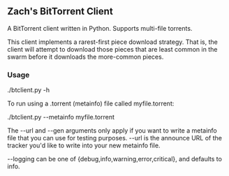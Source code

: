 ## Zach's BitTorrent Client

A BitTorrent client written in Python. Supports multi-file torrents.

This client implements a rarest-first piece download strategy. That is, the client will attempt to download those pieces that are least common in the swarm before it downloads the more-common pieces.

### Usage

./btclient.py -h

To run using a .torrent (metainfo) file called myfile.torrent:

./btclient.py --metainfo myfile.torrent

The --url and --gen arguments only apply if you want to write a metainfo file that you can use for testing purposes. --url is the announce URL of the tracker you'd like to write into your new metainfo file.

--logging can be one of {debug,info,warning,error,critical}, and defaults to info.
